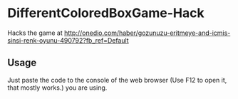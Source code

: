 # DifferentColoredBoxGame-Hack
Hacks the game at http://onedio.com/haber/gozunuzu-eritmeye-and-icmis-sinsi-renk-oyunu-490792?fb_ref=Default

## Usage
Just paste the code to the console of the web browser (Use F12 to open it, that mostly works.) you are using.
